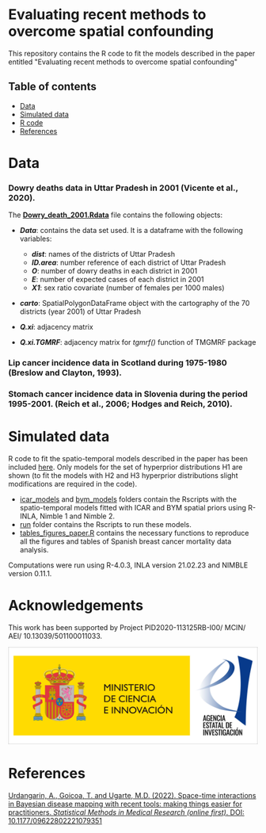 # Evaluating recent methods to overcome spatial confounding
This repository contains the R code to fit the models described in the paper entitled "Evaluating recent methods to overcome spatial confounding"


## Table of contents

- [Data](#Data)
- [Simulated data](#SimulatedData)
- [R code](#R-code)
- [References](#References)


# Data
### Dowry deaths data in Uttar Pradesh in 2001 (Vicente et al., 2020).

The [**Dowry_death_2001.Rdata**](https://github.com/spatialstatisticsupna/Spatial_confounding_article/blob/main/Data/Dowry_death_2001.Rdata) file contains the following objects:
  - **_Data_**: contains the data set used. It is a dataframe with the following variables:
    - **_dist_**: names of the districts of Uttar Pradesh
    - **_ID.area_**: number reference of each district of Uttar Pradesh
    - **_O_**: number of dowry deaths in each district in 2001
    - **_E_**: number of expected cases of each district in 2001
    - **_X1_**: sex ratio covariate (number of females per 1000 males)

  - **_carto_**: SpatialPolygonDataFrame object with the cartography of the 70 districts (year 2001) of Uttar Pradesh
  - **_Q.xi_**: adjacency matrix
  - **_Q.xi.TGMRF_**: adjacency matrix for _tgmrf()_ function of TMGMRF package
	
### Lip cancer incidence data in Scotland during 1975-1980 (Breslow and Clayton, 1993).


### Stomach cancer incidence data in Slovenia during the period 1995-2001. (Reich et al., 2006; Hodges and Reich, 2010).



# Simulated data
R code to fit the spatio-temporal models described in the paper has been included [here](https://github.com/ArantxaUrdangarin/Comparing-R-INLA-and-NIMBLE/blob/main/R).
Only models for the set of hyperprior distributions H1 are shown (to fit the models with H2 and H3 hyperprior distributions slight modifications are required in the code). 
- [icar_models](https://github.com/ArantxaUrdangarin/Comparing-R-INLA-and-NIMBLE/blob/main/R/icar_models) and [bym_models](https://github.com/ArantxaUrdangarin/Comparing-R-INLA-and-NIMBLE/blob/main/R/bym_models) folders contain the Rscripts with the spatio-temporal models fitted with ICAR and BYM spatial priors using R-INLA, Nimble 1 and Nimble 2. 
- [run](https://github.com/ArantxaUrdangarin/Comparing-R-INLA-and-NIMBLE/blob/main/R/run) folder contains the Rscripts to run these models.
- [tables_figures_paper.R](https://github.com/ArantxaUrdangarin/Comparing-R-INLA-and-NIMBLE/blob/main/R/tables_figures_paper.R) contains the necessary functions to reproduce all the figures and tables of Spanish breast cancer mortality data analysis.

Computations were run using R-4.0.3, INLA version 21.02.23 and NIMBLE version 0.11.1.

# Acknowledgements
This work has been supported by Project PID2020-113125RB-I00/ MCIN/ AEI/ 10.13039/501100011033.

![image](https://github.com/spatialstatisticsupna/Comparing-R-INLA-and-NIMBLE/blob/main/micin-aei.jpg)
 
# References
[Urdangarin, A., Goicoa, T. and Ugarte, M.D. (2022). Space-time interactions in Bayesian disease mapping with recent tools: making things easier for practitioners. _Statistical Methods in Medical Research (online first)_. DOI: 10.1177/09622802221079351](https://journals.sagepub.com/doi/10.1177/09622802221079351)
	 

